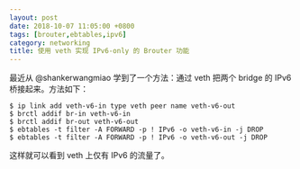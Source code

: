 ```yaml
---
layout: post
date: 2018-10-07 11:05:00 +0800
tags: [brouter,ebtables,ipv6]
category: networking
title: 使用 veth 实现 IPv6-only 的 Brouter 功能
---
```


最近从 @shankerwangmiao 学到了一个方法：通过 veth 把两个 bridge 的 IPv6 桥接起来。方法如下：


```
$ ip link add veth-v6-in type veth peer name veth-v6-out
$ brctl addif br-in veth-v6-in
$ brctl addif br-out veth-v6-out
$ ebtables -t filter -A FORWARD -p ! IPv6 -o veth-v6-in -j DROP
$ ebtables -t filter -A FORWARD -p ! IPv6 -o veth-v6-out -j DROP
```

这样就可以看到 veth 上仅有 IPv6 的流量了。